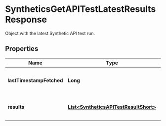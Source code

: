 

# SyntheticsGetAPITestLatestResultsResponse

Object with the latest Synthetic API test run.
## Properties

Name | Type | Description | Notes
------------ | ------------- | ------------- | -------------
**lastTimestampFetched** | **Long** | Timestamp of the latest API test run. |  [optional]
**results** | [**List&lt;SyntheticsAPITestResultShort&gt;**](SyntheticsAPITestResultShort.md) | Result of the latest API test run. |  [optional]



